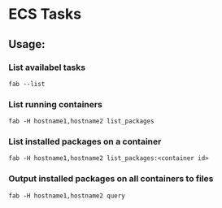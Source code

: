 # ECS Tasks

## Usage:

### List availabel tasks

```
fab --list
```

### List running containers

```
fab -H hostname1,hostname2 list_packages
```

### List installed packages on a container

```
fab -H hostname1,hostname2 list_packages:<container id>
```

### Output installed packages on all containers to files

```
fab -H hostname1,hostname2 query
```
